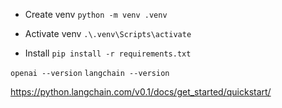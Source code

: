- Create venv
`python -m venv .venv`

- Activate venv
`.\.venv\Scripts\activate`

- Install 
`pip install -r requirements.txt`

`openai --version`
`langchain --version`


https://python.langchain.com/v0.1/docs/get_started/quickstart/
